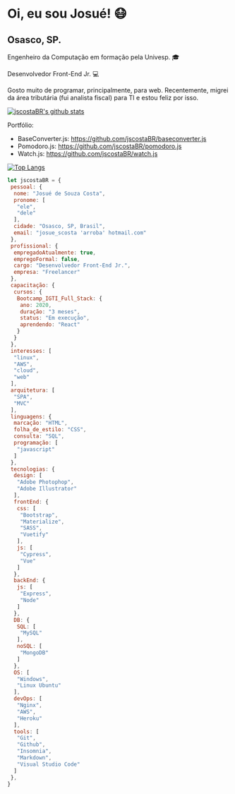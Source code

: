 # Oi, eu sou Josué! :mask:

## Osasco, SP.

Engenheiro da Computação em formação pela Univesp. :mortar_board:

Desenvolvedor Front-End Jr. :computer:

Gosto muito de programar, principalmente, para web. Recentemente, migrei da área tributária (fui analista fiscal) para TI e estou feliz por isso.

[![jscostaBR's github stats](https://github-readme-stats.vercel.app/api?username=jscostaBR&&show_icons=true&&theme=dark&title_color=2196F3&icon_color=03A9F4&text_color=607D8B&bg_color=151515&locale=pt-br)](https://github.com/jscostaBR)

Portfólio:
- BaseConverter.js: https://github.com/jscostaBR/baseconverter.js
- Pomodoro.js: https://github.com/jscostaBR/pomodoro.js
- Watch.js: https://github.com/jscostaBR/watch.js

[![Top Langs](https://github-readme-stats.vercel.app/api/top-langs/?username=jscostaBR)](https://github.com/jscostaBR)

```javascript
let jscostaBR = {
 pessoal: {
  nome: "Josué de Souza Costa",
  pronome: [
   "ele",
   "dele"
  ],
  cidade: "Osasco, SP, Brasil",
  email: "josue_scosta 'arroba' hotmail.com"
 },
 profissional: {
  empregadoAtualmente: true,
  empregoFormal: false,
  cargo: "Desenvolvedor Front-End Jr.",
  empresa: "Freelancer"
 },
 capacitação: {
  cursos: {
   Bootcamp_IGTI_Full_Stack: {
    ano: 2020,
    duração: "3 meses",
    status: "Em execução",
    aprendendo: "React"
   }
  }
 },
 interesses: [
  "linux",
  "AWS",
  "cloud",
  "web"
 ],
 arquitetura: [
  "SPA",
  "MVC"
 ],
 linguagens: {
  marcação: "HTML",
  folha_de_estilo: "CSS",
  consulta: "SQL",
  programação: [
   "javascript"
  ]
 },
 tecnologias: {
  design: [
   "Adobe Photophop",
   "Adobe Illustrator"
  ],
  frontEnd: {
   css: [
    "Bootstrap",
    "Materialize",
    "SASS",
    "Vuetify"
   ],
   js: [
    "Cypress",
    "Vue"
   ]
  },
  backEnd: {
   js: [
    "Express",
    "Node"
   ]
  },
  DB: {
   SQL: [
    "MySQL"
   ],
   noSQL: [
    "MongoDB"
   ]
  },
  OS: [
   "Windows",
   "Linux Ubuntu"
  ],
  devOps: [
   "Nginx",
   "AWS",
   "Heroku"
  ],
  tools: [
   "Git",
   "Github",
   "Insomnia",
   "Markdown",
   "Visual Studio Code"
  ]
 },
}
```
